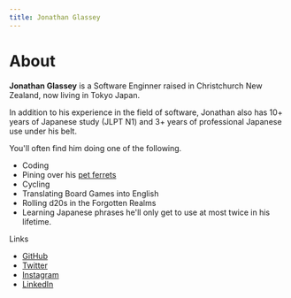 ```yaml
---
title: Jonathan Glassey
---
```


# About

**Jonathan Glassey** is a Software Enginner raised in Christchurch New Zealand, now living in Tokyo Japan.

In addition to his experience in the field of software, Jonathan also has 10+ years of Japanese study (JLPT N1) and 3+ years of professional Japanese use under his belt.

You'll often find him doing one of the following.

- Coding
- Pining over his [pet ferrets](https://instagram.com/tokyo_ferret)
- Cycling
- Translating Board Games into English
- Rolling d20s in the Forgotten Realms
- Learning Japanese phrases he'll only get to use at most twice in his lifetime.

Links

- [GitHub](https://github.com/dekaikiwi)
- [Twitter](https://twitter.com/jonoglassey)
- [Instagram](https://instagram.com/jonoglassey)
- [LinkedIn](https://www.linkedin.com/in/jonathan-glassey-7a407028/)
